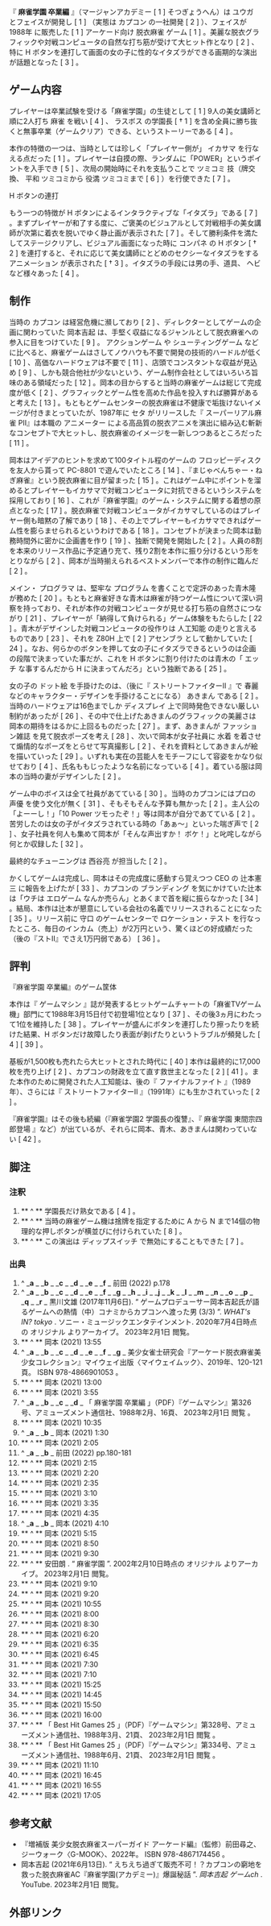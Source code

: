 『 **麻雀学園 卒業編** 』（マージャンアカデミー  [  1  ]  そつぎょうへん）は  ユウガ  とフェイスが開発し  [  1  ]  （実態は
カプコン  の一社開発  [  2  ]  ）、フェイスが  1988年  に販売した  [  1  ]  アーケード向け  脱衣麻雀  ゲーム  [  1
]  。美麗な脱衣グラフィックや対戦コンピュータの自然な打ち筋が受けて大ヒット作となり  [  2  ]  、特に H
ボタンを連打して画面の女の子に性的なイタズラができる画期的な演出が話題となった  [  3  ]  。

##  ゲーム内容



プレイヤーは卒業試験を受ける「麻雀学園」の生徒として  [  1  ]  9人の美女講師と順に2人打ち  麻雀  を戦い  [  4  ]  、  ラスボス
の学園長  [  † 1  ]  を含め全員に勝ち抜くと無事卒業（ゲームクリア）できる、というストーリーである  [  4  ]  。

本作の特徴の一つは、当時としては珍しく「プレイヤー側が」  イカサマ  を行なえる点だった  [  1  ]
。プレイヤーは自摸の際、ランダムに「POWER」というポイントを入手でき  [  5  ]  、次局の開始時にそれを支払うことで  ツミコミ  技（牌交換、
平和  ツミコミから  役満  ツミコミまで  [  6  ]  ）を行使できた  [  7  ]  。

H ボタンの連打

もう一つの特徴が H ボタンによるインタラクティブな「イタズラ」である  [  7  ]
。まずプレイヤーが和了する度に、ご褒美のビジュアルとして対戦相手の美女講師が次第に着衣を脱いでゆく静止画が表示された  [  7  ]
。そして勝利条件を満たしてステージクリアし、ビジュアル画面になった時に  コンパネ  の H ボタン  [  † 2  ]
を連打すると、それに応じて美女講師にとどめのセクシーなイタズラをする  アニメーション  が表示された  [  † 3  ]
。イタズラの手段には男の手、道具、  ヘビ  など様々あった  [  4  ]  。

##  制作



当時の  カプコン  は経営危機に瀕しており  [  2  ]  、ディレクターとしてゲームの企画に関わっていた  岡本吉起
は、手堅く収益になるジャンルとして脱衣麻雀への参入に目をつけていた  [  9  ]  。  アクションゲーム  や  シューティングゲーム
などに比べると、麻雀ゲームはさしてノウハウも不要で開発の技術的ハードルが低く  [  10  ]  、高価なハードウェアは不要で  [  11  ]
、店頭でコンスタントな収益が見込め  [  9  ]  、しかも競合他社が少ないという、ゲーム制作会社としてはいろいろ旨味のある領域だった  [  12
]  。岡本の目からすると当時の麻雀ゲームは総じて完成度が低く  [  2  ]  、グラフィックとゲーム性を高めた作品を投入すれば勝算があると考えた  [
13  ]  。もともとゲームセンターの脱衣麻雀は不健康で垢抜けないイメージが付きまとっていたが、1987年に  セタ  がリリースした『
スーパーリアル麻雀  PII』は本職の  アニメーター
による高品質の脱衣アニメを演出に組み込む斬新なコンセプトで大ヒットし、脱衣麻雀のイメージを一新しつつあるところだった  [  11  ]  。

岡本はアイデアのヒントを求めて100タイトル程のゲームの  フロッピーディスク  を友人から貰って  PC-8801  で遊んでいたところ  [  14
]  、『まじゃべんちゃー・ねぎ麻雀』という脱衣麻雀に目が留まった  [  15  ]
。これはゲーム中にポイントを溜めるとプレイヤーもイカサマで対戦コンピュータに対抗できるというシステムを採用しており  [  16  ]
、これが『麻雀学園』のゲーム・システムに関する着想の原点となった  [  17  ]
。脱衣麻雀で対戦コンピュータがイカサマしているのはプレイヤー側も暗黙の了解であり  [  18  ]
、その上でプレイヤーもイカサマできればゲーム性を膨らませられるというわけである  [  18  ]
。コンセプトが決まった岡本は勤務時間外に密かに企画書を作り  [  19  ]  、独断で開発を開始した  [  2  ]
。人員の8割を本来のリリース作品に予定通り充て、残り2割を本作に振り分けるという形をとりながら  [  2  ]
、岡本が当時揃えられるベストメンバーで本作の制作に臨んだ  [  2  ]  。

メイン・  プログラマ  は、堅牢な  プログラム  を書くことで定評のあった青木隆が務めた  [  20  ]
。もともと麻雀好きな青木は麻雀が持つゲーム性について深い洞察を持っており、それが本作の対戦コンピュータが見せる打ち筋の自然さにつながり  [  21  ]
、プレイヤーが「納得して負けられる」ゲーム体験をもたらした  [  22  ]  。青木がデザインした対戦コンピュータの役作りは  人工知能
の走りと言えるものであり  [  23  ]  、それを  Z80H  上で  [  2  ]  アセンブラ  として動かしていた  [  24  ]
。なお、何らかのボタンを押して女の子にイタズラできるというのは企画の段階で決まっていた事だが、これを H ボタンに割り付けたのは青木の「  エッチ
な事するんだから H に決まってんだろ」という独断である  [  25  ]  。

女の子の  ドット絵  を手掛けたのは、（後に『  ストリートファイターII  』で  春麗  などのキャラクター・デザインを手掛けることになる）
あきまん  である  [  2  ]  。当時のハードウェアは16色までしか  ディスプレイ  上で同時発色できない厳しい制約があったが  [  26  ]
、その中で仕上げたあきまんのグラフィックの美麗さは岡本の期待をはるかに上回るものだった  [  27  ]  。まず、あきまんが  ファッション雑誌
を見て脱衣ポーズを考え  [  28  ]  、次いで岡本が女子社員に  水着  を着させて煽情的なポーズをとらせて写真撮影し  [  2  ]
、それを資料としてあきまんが絵を描いていった  [  29  ]  。いずれも実在の芸能人をモチーフにして容姿をかなり似せており  [  4  ]
、氏名ももじったような名前になっている  [  4  ]  。着ている服は岡本の当時の妻がデザインした  [  2  ]  。

ゲーム中のボイスは全て社員があてている  [  30  ]  。当時のカプコンにはプロの  声優  を使う文化が無く  [  31  ]
、そもそもそんな予算も無かった  [  2  ]  。主人公の「よーーし！」「10 Power ツモったぞ！」等は岡本が自分であてている  [  2  ]
。苦労したのは女の子がイタズラされている時の「あぁ〜」といった喘ぎ声で  [  2  ]  、女子社員を何人も集めて岡本が「そんな声出すか！
ボケ！」と叱咤しながら何とか収録した  [  32  ]  。

最終的なチューニングは  西谷亮  が担当した  [  2  ]  。

かくしてゲームは完成し、岡本はその完成度に感動すら覚えつつ  CEO  の  辻本憲三  に報告を上げたが  [  33  ]  、カプコンの
ブランディング  を気にかけていた辻本は「ウチは  エロゲーム  なんか売らん」とあくまで首を縦に振らなかった  [  34  ]
。結局、本作は辻本が懇意にしている会社の名義でリリースされることになった  [  35  ]  。リリース前に  守口  のゲームセンターで
ロケーション・テスト  を行なったところ、毎日のインカム（売上）が2万円という、驚くほどの好成績だった（後の『ストII』でさえ1万円弱である）  [  36
]  。

##  評判



『麻雀学園 卒業編』のゲーム筐体

本作は『  ゲームマシン  』誌が発表するヒットゲームチャートの「麻雀TVゲーム機」部門にて1988年3月15日付で初登場1位となり  [  37  ]
、その後3ヵ月にわたって1位を維持した  [  38  ]  。プレイヤーが盛んにボタンを連打したり擦ったりを続けた結果、H
ボタンだけ故障したり表面が剥げたりというトラブルが頻発した  [  4  ]  [  39  ]  。

基板が1,500枚も売れたら大ヒットとされた時代に  [  40  ]  本作は最終的に17,000枚を売り上げ  [  2  ]
、カプコンの財政を立て直す救世主となった  [  2  ]  [  41  ]  。また本作のために開発された人工知能は、後の『  ファイナルファイト
』（1989年）、さらには『  ストリートファイターII  』（1991年）にも生かされていった  [  2  ]  。

『麻雀学園』はその後も続編（『麻雀学園2 学園長の復讐』、『  麻雀学園 東間宗四郎登場
』など）が出ているが、それらに岡本、青木、あきまんは関わっていない  [  42  ]  。

##  脚注



###  注釈



  1. ** ^  ** 学園長だけ熟女である  [  4  ]  。 
  2. ** ^  ** 当時の麻雀ゲーム機は捨牌を指定するために A から N まで14個の物理的な押しボタンが横並びに付けられていた  [  8  ]  。 
  3. ** ^  ** この演出は  ディップスイッチ  で無効にすることもできた  [  7  ]  。 

###  出典



  1. ^  _**a** _ _**b** _ _**c** _ _**d** _ _**e** _ _**f** _ 前田 (2022) p.178 
  2. ^  _**a** _ _**b** _ _**c** _ _**d** _ _**e** _ _**f** _ _**g** _ _**h** _ _**i** _ _**j** _ _**k** _ _**l** _ _**m** _ _**n** _ _**o** _ _**p** _ _**q** _ _**r** _ 黒川文雄 (2017年11月6日). “  ゲームプロデューサー岡本吉起氏が語るゲームへの熱情（中）コナミからカプコンへ渡った男 (3/3)  ”. _WHAT's IN? tokyo_ . ソニー・ミュージックエンタテインメント. 2020年7月4日時点の  オリジナル  よりアーカイブ。  2023年2月1日  閲覧。 
  3. ** ^  ** 岡本 (2021) 13:55 
  4. ^  _**a** _ _**b** _ _**c** _ _**d** _ _**e** _ _**f** _ _**g** _ 美少女雀士研究会『アーケード脱衣麻雀美少女コレクション』マイウェイ出版〈マイウェイムック〉、2019年、120-121頁。  ISBN  978-4866901053  。 
  5. ** ^  ** 岡本 (2021) 13:00 
  6. ** ^  ** 岡本 (2021) 3:55 
  7. ^  _**a** _ _**b** _ _**c** _ _**d** _ 「  麻雀学園 卒業編  」（PDF）『ゲームマシン』第326号、アミューズメント通信社、1988年2月、16頁、  2023年2月1日  閲覧  。 
  8. ** ^  ** 岡本 (2021) 10:35 
  9. ^  _**a** _ _**b** _ 岡本 (2021) 1:30 
  10. ** ^  ** 岡本 (2021) 2:05 
  11. ^  _**a** _ _**b** _ 前田 (2022) pp.180-181 
  12. ** ^  ** 岡本 (2021) 2:15 
  13. ** ^  ** 岡本 (2021) 2:20 
  14. ** ^  ** 岡本 (2021) 2:35 
  15. ** ^  ** 岡本 (2021) 3:10 
  16. ** ^  ** 岡本 (2021) 3:35 
  17. ** ^  ** 岡本 (2021) 4:35 
  18. ^  _**a** _ _**b** _ 岡本 (2021) 4:10 
  19. ** ^  ** 岡本 (2021) 5:15 
  20. ** ^  ** 岡本 (2021) 8:50 
  21. ** ^  ** 岡本 (2021) 9:30 
  22. ** ^  ** 安田朗  . “  麻雀学園  ”. 2002年2月10日時点の  オリジナル  よりアーカイブ。  2023年2月1日  閲覧。 
  23. ** ^  ** 岡本 (2021) 9:10 
  24. ** ^  ** 岡本 (2021) 9:20 
  25. ** ^  ** 岡本 (2021) 10:55 
  26. ** ^  ** 岡本 (2021) 8:00 
  27. ** ^  ** 岡本 (2021) 8:30 
  28. ** ^  ** 岡本 (2021) 6:20 
  29. ** ^  ** 岡本 (2021) 6:35 
  30. ** ^  ** 岡本 (2021) 6:45 
  31. ** ^  ** 岡本 (2021) 7:30 
  32. ** ^  ** 岡本 (2021) 7:10 
  33. ** ^  ** 岡本 (2021) 15:25 
  34. ** ^  ** 岡本 (2021) 14:45 
  35. ** ^  ** 岡本 (2021) 15:50 
  36. ** ^  ** 岡本 (2021) 16:00 
  37. ** ^  ** 「  Best Hit Games 25  」（PDF）『ゲームマシン』第328号、アミューズメント通信社、1988年3月、21頁、  2023年2月1日  閲覧  。 
  38. ** ^  ** 「  Best Hit Games 25  」（PDF）『ゲームマシン』第334号、アミューズメント通信社、1988年6月、21頁、  2023年2月1日  閲覧  。 
  39. ** ^  ** 岡本 (2021) 11:10 
  40. ** ^  ** 岡本 (2021) 16:45 
  41. ** ^  ** 岡本 (2021) 16:55 
  42. ** ^  ** 岡本 (2021) 17:05 

##  参考文献



  * 『増補版 美少女脱衣麻雀スーパーガイド アーケード編』（監修）前田尋之、ジーウォーク〈G-MOOK〉、2022年。  ISBN  978-4867174456  。 
  * 岡本吉起 (2021年6月13日). “  えちえち過ぎて販売不可！？カプコンの窮地を救った脱衣麻雀AC『麻雀学園(アカデミー)』爆誕秘話  ”. _岡本吉起 ゲームch_ . YouTube.  2023年2月1日  閲覧。 

##  外部リンク



